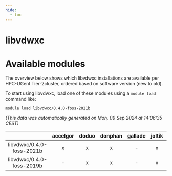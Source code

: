 ```yaml
---
hide:
  - toc
---
```


libvdwxc
========

# Available modules


The overview below shows which libvdwxc installations are available per HPC-UGent Tier-2cluster, ordered based on software version (new to old).

To start using libvdwxc, load one of these modules using a `module load` command like:

```shell
module load libvdwxc/0.4.0-foss-2021b
```

*(This data was automatically generated on Mon, 09 Sep 2024 at 14:06:35 CEST)*  

| |accelgor|doduo|donphan|gallade|joltik|shinx|skitty|
| :---: | :---: | :---: | :---: | :---: | :---: | :---: | :---: |
|libvdwxc/0.4.0-foss-2021b|x|x|x|-|x|-|x|
|libvdwxc/0.4.0-foss-2019b|-|x|x|-|x|-|x|
